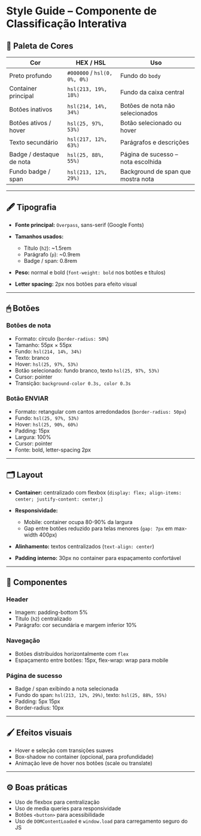 
# Style Guide – Componente de Classificação Interativa

## 🎨 Paleta de Cores

| Cor                      | HEX / HSL                    | Uso                                |
| ------------------------ | ---------------------------- | ---------------------------------- |
| Preto profundo           | `#000000` / `hsl(0, 0%, 0%)` | Fundo do `body`                    |
| Container principal      | `hsl(213, 19%, 18%)`         | Fundo da caixa central             |
| Botões inativos          | `hsl(214, 14%, 34%)`         | Botões de nota não selecionados    |
| Botões ativos / hover    | `hsl(25, 97%, 53%)`          | Botão selecionado ou hover         |
| Texto secundário         | `hsl(217, 12%, 63%)`         | Parágrafos e descrições            |
| Badge / destaque de nota | `hsl(25, 88%, 55%)`          | Página de sucesso – nota escolhida |
| Fundo badge / span       | `hsl(213, 12%, 29%)`         | Background de span que mostra nota |

---

## 🖋 Tipografia

* **Fonte principal:** `Overpass`, sans-serif (Google Fonts)
* **Tamanhos usados:**

  * Título (`h2`): \~1.5rem
  * Parágrafo (`p`): \~0.9rem
  * Badge / span: 0.8rem
* **Peso:** normal e bold (`font-weight: bold` nos botões e títulos)
* **Letter spacing:** 2px nos botões para efeito visual

---

## 🖱 Botões

### Botões de nota

* Formato: círculo (`border-radius: 50%`)
* Tamanho: 55px × 55px
* Fundo: `hsl(214, 14%, 34%)`
* Texto: branco
* Hover: `hsl(25, 97%, 53%)`
* Botão selecionado: fundo branco, texto `hsl(25, 97%, 53%)`
* Cursor: pointer
* Transição: `background-color 0.3s, color 0.3s`

### Botão ENVIAR

* Formato: retangular com cantos arredondados (`border-radius: 50px`)
* Fundo: `hsl(25, 97%, 53%)`
* Hover: `hsl(25, 90%, 60%)`
* Padding: 15px
* Largura: 100%
* Cursor: pointer
* Fonte: bold, letter-spacing 2px

---

## 🗂 Layout

* **Container:** centralizado com flexbox (`display: flex; align-items: center; justify-content: center;`)
* **Responsividade:**

  * Mobile: container ocupa 80-90% da largura
  * Gap entre botões reduzido para telas menores (`gap: 7px` em max-width 400px)
* **Alinhamento:** textos centralizados (`text-align: center`)
* **Padding interno:** 30px no container para espaçamento confortável

---

## 📏 Componentes

### Header

* Imagem: padding-bottom 5%
* Título (`h2`) centralizado
* Parágrafo: cor secundária e margem inferior 10%

### Navegação

* Botões distribuídos horizontalmente com `flex`
* Espaçamento entre botões: 15px, flex-wrap: wrap para mobile

### Página de sucesso

* Badge / span exibindo a nota selecionada
* Fundo do span: `hsl(213, 12%, 29%)`, texto: `hsl(25, 88%, 55%)`
* Padding: 5px 15px
* Border-radius: 10px

---

## 🖌 Efeitos visuais

* Hover e seleção com transições suaves
* Box-shadow no container (opcional, para profundidade)
* Animação leve de hover nos botões (scale ou translate)

---

## ⚙ Boas práticas

* Uso de flexbox para centralização
* Uso de media queries para responsividade
* Botões `<button>` para acessibilidade
* Uso de `DOMContentLoaded` e `window.load` para carregamento seguro do JS

